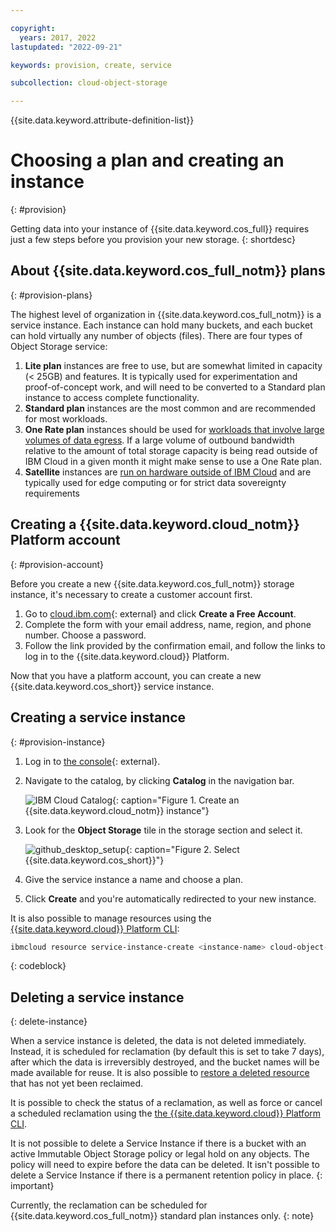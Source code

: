 ```yaml
---

copyright:
  years: 2017, 2022
lastupdated: "2022-09-21"

keywords: provision, create, service

subcollection: cloud-object-storage

---
```


{{site.data.keyword.attribute-definition-list}}

# Choosing a plan and creating an instance
{: #provision}

Getting data into your instance of {{site.data.keyword.cos_full}} requires just a few steps before you provision your new storage.
{: shortdesc}

## About {{site.data.keyword.cos_full_notm}} plans
{: #provision-plans}

The highest level of organization in {{site.data.keyword.cos_full_notm}} is a service instance.  Each instance can hold many buckets, and each bucket can hold virtually any number of objects (files).  There are four types of Object Storage service:

1. **Lite plan** instances are free to use, but are somewhat limited in capacity (< 25GB) and features. It is typically used for experimentation and proof-of-concept work, and will need to be converted to a Standard plan instance to access complete functionality.
2. **Standard plan** instances are the most common and are recommended for most workloads.  
3. **One Rate plan** instances should be used for [workloads that involve large volumes of data egress](/docs/cloud-object-storage?topic=cloud-object-storage-onerate).  If a large volume of outbound bandwidth relative to the amount of total storage capacity is being read outside of IBM Cloud in a given month it might make sense to use a One Rate plan.
4. **Satellite** instances are [run on hardware outside of IBM Cloud](/docs/cloud-object-storage?topic=cloud-object-storage-provision-cos-satellite) and are typically used for edge computing or for strict data sovereignty requirements

## Creating a {{site.data.keyword.cloud_notm}} Platform account
{: #provision-account}

Before you create a new {{site.data.keyword.cos_full_notm}} storage instance, it's necessary to create a customer account first.

1. Go to [cloud.ibm.com](https://cloud.ibm.com/){: external} and click **Create a Free Account**.
2. Complete the form with your email address, name, region, and phone number. Choose a password.
3. Follow the link provided by the confirmation email, and follow the links to log in to the {{site.data.keyword.cloud}} Platform.

Now that you have a platform account, you can create a new {{site.data.keyword.cos_short}} service instance.

## Creating a service instance
{: #provision-instance}

1. Log in to [the console](https://cloud.ibm.com/){: external}.
1. Navigate to the catalog, by clicking **Catalog** in the navigation bar.

   ![IBM Cloud Catalog](https://s3.us.cloud-object-storage.appdomain.cloud/docs-resources/catalog.jpg){: caption="Figure 1. Create an {{site.data.keyword.cloud_notm}} instance"}
   
1. Look for the **Object Storage** tile in the storage section and select it.

   ![github_desktop_setup](http://s3.us.cloud-object-storage.appdomain.cloud/docs-resources/object-storage-card.jpg){: caption="Figure 2. Select {{site.data.keyword.cos_short}}"}

1. Give the service instance a name and choose a plan.
1. Click **Create** and you're automatically redirected to your new instance.

It is also possible to manage resources using the [{{site.data.keyword.cloud}} Platform CLI](/docs/account?topic=account-manage_resource):

```bash
ibmcloud resource service-instance-create <instance-name> cloud-object-storage <plan> global
```
{: codeblock}

## Deleting a service instance
{: delete-instance}

When a service instance is deleted, the data is not deleted immediately.  Instead, it is scheduled for reclamation (by default this is set to take 7 days), after which the data is irreversibly destroyed, and the bucket names will be made available for reuse. It is also possible to [restore a deleted resource](/docs/account?topic=account-resource-reclamation#restore-resource) that has not yet been reclaimed.

It is possible to check the status of a reclamation, as well as force or cancel a scheduled reclamation using the [the {{site.data.keyword.cloud}} Platform CLI](/docs/cli?topic=cli-ibmcloud_commands_resource#ibmcloud_resource_reclamations).

It is not possible to delete a Service Instance if there is a bucket with an active Immutable Object Storage policy or legal hold on any objects.  The policy will need to expire before the data can be deleted. It isn't possible to delete a Service Instance if there is a permanent retention policy in place. 
{: important}

Currently, the reclamation can be scheduled for {{site.data.keyword.cos_full_notm}} standard plan instances only.
{: note}
